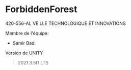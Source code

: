 # ForbiddenForest
420-556-AL VEILLE TECHNOLOGIQUE ET INNOVATIONS

Membre de l'équipe:
- Samir Badi

Version de UNITY
> 2021.3.5f1 LTS
